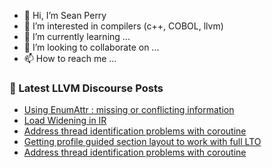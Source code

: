 - 👋 Hi, I’m Sean Perry
- 👀 I’m interested in compilers (c++, COBOL, llvm)
- 🌱 I’m currently learning ...
- 💞️ I’m looking to collaborate on ...
- 📫 How to reach me ...

<!---
s66perry/s66perry is a ✨ special ✨ repository because its `README.md` (this file) appears on your GitHub profile.
You can click the Preview link to take a look at your changes.
--->
### 📕 Latest LLVM Discourse Posts

<!-- DISCOURSE-LLVM:START -->
- [Using EnumAttr : missing or conflicting information](https://discourse.llvm.org/t/using-enumattr-missing-or-conflicting-information/62171#post_9)
- [Load Widening in IR](https://discourse.llvm.org/t/load-widening-in-ir/61952#post_8)
- [Address thread identification problems with coroutine](https://discourse.llvm.org/t/address-thread-identification-problems-with-coroutine/62015?page=2#post_36)
- [Getting profile guided section layout to work with full LTO](https://discourse.llvm.org/t/getting-profile-guided-section-layout-to-work-with-full-lto/59763#post_3)
- [Address thread identification problems with coroutine](https://discourse.llvm.org/t/address-thread-identification-problems-with-coroutine/62015?page=2#post_35)
<!-- DISCOURSE-LLVM:END -->
